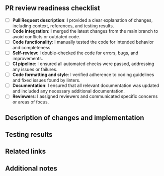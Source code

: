## PR review readiness checklist

<!--
Before sending a pull request for review, make sure that you have completed the following tasks:
-->

- [ ] **Pull Request description**: I provided a clear explanation of changes, including context, references, and testing results.
- [ ] **Code integration**: I merged the latest changes from the main branch to avoid conflicts or outdated code.
- [ ] **Code functionality**: I manually tested the code for intended behavior and completeness.
- [ ] **Self-review**: I double-checked the code for errors, bugs, and improvements.
- [ ] **CI pipeline**: I ensured all automated checks were passed, addressing any issues or failures.
- [ ] **Code formatting and style**: I verified adherence to coding guidelines and fixed issues found by linters.
- [ ] **Documentation**: I ensured that all relevant documentation was updated and included any necessary additional documentation.
- [ ] **Reviewers**: I assigned reviewers and communicated specific concerns or areas of focus.

## Description of changes and implementation

<!--
Provide a concise description of the changes made in this pull request. Explain the implementation approach taken to achieve the desired changes.
-->

## Testing results

<!--
Describe the manual testing conducted for the code changes, including steps, scenarios, and test cases.
-->

## Related links

<!--
List any related issues, tickets, or pull requests related to the changes made in this pull request.
Erase if not neccesary.
-->

## Additional notes

<!--
Include any additional notes or comments you want reviewers to be aware of. This could include impact analysis, technical considerations, or other relevant information.
Erase if not neccesary.
-->
